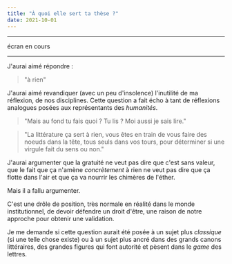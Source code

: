 ```yaml
---
title: "À quoi elle sert ta thèse ?"
date: 2021-10-01
---
```


----------

écran en cours

---------


J'aurai aimé répondre : 

>"à rien"

J'aurai aimé revandiquer (avec un peu d'insolence) l'inutilité de ma réflexion, de nos disciplines. Cette question a fait écho à tant de réflexions analogues posées aux représentants des *humanités*. 

>"Mais au fond tu fais quoi ? Tu lis ? Moi aussi je sais lire." 

>"La littérature ça sert à rien, vous êtes en train de vous faire des noeuds dans la tête, tous seuls dans vos tours, pour déterminer si une virgule fait du sens ou non."

J'aurai argumenter que la gratuité ne veut pas dire que c'est sans valeur, que le fait que ça n'amène *concrètement* à rien ne veut pas dire que ça flotte dans l'air et que ça va nourrir les chimères de l'éther. 

Mais il a fallu argumenter. 

C'est une drôle de position, très normale en réalité dans le monde institutionnel, de devoir défendre un droit d'être, une raison de notre approche pour obtenir une validation. 

Je me demande si cette question aurait été posée à un sujet plus *classique* (si une telle chose existe) ou à un sujet plus ancré dans des grands canons littéraires, des grandes figures qui font autorité et pèsent dans le *game* des lettres. 